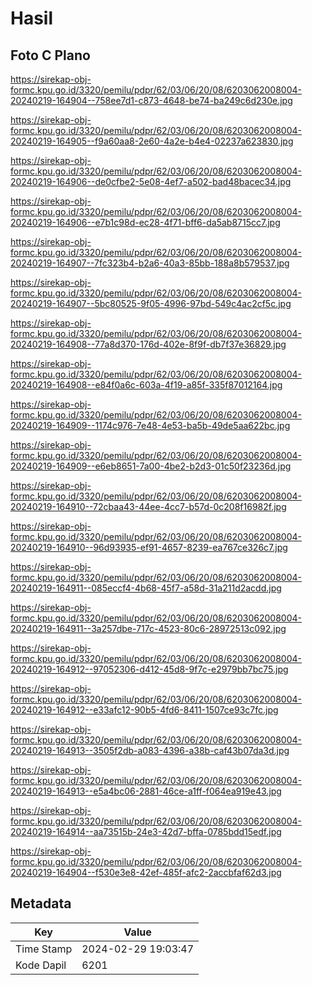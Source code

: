 # Hasil

## Foto C Plano

https://sirekap-obj-formc.kpu.go.id/3320/pemilu/pdpr/62/03/06/20/08/6203062008004-20240219-164904--758ee7d1-c873-4648-be74-ba249c6d230e.jpg

https://sirekap-obj-formc.kpu.go.id/3320/pemilu/pdpr/62/03/06/20/08/6203062008004-20240219-164905--f9a60aa8-2e60-4a2e-b4e4-02237a623830.jpg

https://sirekap-obj-formc.kpu.go.id/3320/pemilu/pdpr/62/03/06/20/08/6203062008004-20240219-164906--de0cfbe2-5e08-4ef7-a502-bad48bacec34.jpg

https://sirekap-obj-formc.kpu.go.id/3320/pemilu/pdpr/62/03/06/20/08/6203062008004-20240219-164906--e7b1c98d-ec28-4f71-bff6-da5ab8715cc7.jpg

https://sirekap-obj-formc.kpu.go.id/3320/pemilu/pdpr/62/03/06/20/08/6203062008004-20240219-164907--7fc323b4-b2a6-40a3-85bb-188a8b579537.jpg

https://sirekap-obj-formc.kpu.go.id/3320/pemilu/pdpr/62/03/06/20/08/6203062008004-20240219-164907--5bc80525-9f05-4996-97bd-549c4ac2cf5c.jpg

https://sirekap-obj-formc.kpu.go.id/3320/pemilu/pdpr/62/03/06/20/08/6203062008004-20240219-164908--77a8d370-176d-402e-8f9f-db7f37e36829.jpg

https://sirekap-obj-formc.kpu.go.id/3320/pemilu/pdpr/62/03/06/20/08/6203062008004-20240219-164908--e84f0a6c-603a-4f19-a85f-335f87012164.jpg

https://sirekap-obj-formc.kpu.go.id/3320/pemilu/pdpr/62/03/06/20/08/6203062008004-20240219-164909--1174c976-7e48-4e53-ba5b-49de5aa622bc.jpg

https://sirekap-obj-formc.kpu.go.id/3320/pemilu/pdpr/62/03/06/20/08/6203062008004-20240219-164909--e6eb8651-7a00-4be2-b2d3-01c50f23236d.jpg

https://sirekap-obj-formc.kpu.go.id/3320/pemilu/pdpr/62/03/06/20/08/6203062008004-20240219-164910--72cbaa43-44ee-4cc7-b57d-0c208f16982f.jpg

https://sirekap-obj-formc.kpu.go.id/3320/pemilu/pdpr/62/03/06/20/08/6203062008004-20240219-164910--96d93935-ef91-4657-8239-ea767ce326c7.jpg

https://sirekap-obj-formc.kpu.go.id/3320/pemilu/pdpr/62/03/06/20/08/6203062008004-20240219-164911--085eccf4-4b68-45f7-a58d-31a211d2acdd.jpg

https://sirekap-obj-formc.kpu.go.id/3320/pemilu/pdpr/62/03/06/20/08/6203062008004-20240219-164911--3a257dbe-717c-4523-80c6-28972513c092.jpg

https://sirekap-obj-formc.kpu.go.id/3320/pemilu/pdpr/62/03/06/20/08/6203062008004-20240219-164912--97052306-d412-45d8-9f7c-e2979bb7bc75.jpg

https://sirekap-obj-formc.kpu.go.id/3320/pemilu/pdpr/62/03/06/20/08/6203062008004-20240219-164912--e33afc12-90b5-4fd6-8411-1507ce93c7fc.jpg

https://sirekap-obj-formc.kpu.go.id/3320/pemilu/pdpr/62/03/06/20/08/6203062008004-20240219-164913--3505f2db-a083-4396-a38b-caf43b07da3d.jpg

https://sirekap-obj-formc.kpu.go.id/3320/pemilu/pdpr/62/03/06/20/08/6203062008004-20240219-164913--e5a4bc06-2881-46ce-a1ff-f064ea919e43.jpg

https://sirekap-obj-formc.kpu.go.id/3320/pemilu/pdpr/62/03/06/20/08/6203062008004-20240219-164914--aa73515b-24e3-42d7-bffa-0785bdd15edf.jpg

https://sirekap-obj-formc.kpu.go.id/3320/pemilu/pdpr/62/03/06/20/08/6203062008004-20240219-164904--f530e3e8-42ef-485f-afc2-2accbfaf62d3.jpg


## Metadata

| Key        | Value               |
| ---------- | ------------------- |
| Time Stamp | 2024-02-29 19:03:47 |
| Kode Dapil | 6201                |



